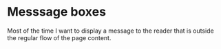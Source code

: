 # Messsage boxes

Most of the time I want to display a message to the reader that is outside the regular flow of the page content.
